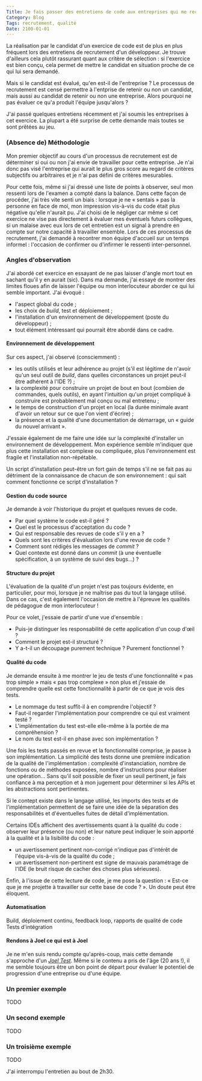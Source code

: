```yaml
---
Title: Je fais passer des entretiens de code aux entreprises qui me recrutent
Category: Blog
Tags: recrutement, qualité
Date: 2100-01-01
---
```


La réalisation par le candidat d'un exercice de code est de plus en plus fréquent lors des
entretiens de recrutement d'un développeur. Je trouve d'ailleurs cela plutôt rassurant
quant aux critère de sélection : si l'exercice est bien conçu, cela permet de mettre le
candidat en situation proche de ce qui lui sera demandé.

Mais si le candidat est évalué, qu'en est-il de l'entreprise ? Le processus de recrutement
est censé permettre à l'entprise de retenir ou non un candidat, mais aussi au candidat de
retenir ou non une entreprise. Alors pourquoi ne pas évaluer ce qu'a produit l'équipe
jusqu'alors ?

J'ai passé quelques entretiens récemment et j'ai soumis les entreprises à cet exercice. La
plupart a été surprise de cette demande mais toutes se sont prêtées au jeu.

### (Absence de) Méthodologie

Mon premier objectif au cours d'un processus de recrutement est de déterminer si oui ou non
j'ai envie de travailler pour cette entreprise. Je n'ai donc pas visé l'entreprise qui aurait
le plus gros score au regard de critères subjectifs ou arbitraires et je n'ai pas défini de
critères mesurables.

Pour cette fois, même si j'ai dressé une liste de points à observer, seul mon ressenti
lors de l'examen a compté dans la balance. Dans cette façon de procéder, j'ai très vite
senti un biais : lorsque je ne « sentais » pas la personne en face de moi, mon impression
vis-à-vis du code était plus négative qu'elle n'aurait pu. J'ai choisi de le négliger car
même si cet exercice ne vise pas directement à évaluer mes éventuels futurs collègues, si
un malaise avec eux lors de cet entretien est un signal à prendre en compte sur notre
capacité à travailler ensemble. Lors de ces processus de recrutement, j'ai demandé à
recontrer mon équipe d'accueil sur un temps informel : l'occasion de confirmer ou
d'infirmer le ressenti inter-personnel.

### Angles d'observation

J'ai abordé cet exercice en essayant de ne pas laisser d'angle mort tout en sachant qu'il
y en aurait (sic). Dans ma demande, j'ai essayé de montrer des limites floues afin de laisser
l'équipe ou mon interlocuteur aborder ce qui lui semble important. J'ai évoqué :

* l'aspect global du code ;
* les choix de _build_, test et déploiement ;
* l'installation d'un environnement de développement (poste du développeur) ;
* tout élément intéressant qui pourrait être abordé dans ce cadre.

#### Environnement de développement

Sur ces aspect, j'ai observé (consciemment) :

* les outils utilisés et leur adhérence au projet (s'il est légitime de n'avoir qu'un seul
  outil de _build_, dans quelles circonstances un projet peut-il être adhérent à l'IDE ?) ;
* la complexité pour construire un projet de bout en bout (combien de commandes, quels outils),
  en ayant l'intuition qu'un projet compliqué à construire est probablement mal conçu ou mal
  entretenu ;
* le temps de construction d'un projet en local (la durée minimale avant d'avoir un retour sur
  ce que l'on vient d'écrire) ;
* la présence et la qualité d'une documentation de démarrage, un « guide du nouvel arrivant ».

J'essaie également de me faire une idée sur la complexité d'installer un environnement de
développement. Mon expérience semble m'indiquer que plus cette installation est complexe ou
compliquée, plus l'environnement est fragile et l'installation non-répétable.

Un script d'installation peut-être un fort gain de temps s'il ne se fait pas au détriment de
la connaissance de chacun de son environnement : qui sait comment fonctionne ce script
d'installation ?

#### Gestion du code source

Je demande à voir l'historique du projet et quelques revues de code.

* Par quel système le code est-il géré ?
* Quel est le processus d'acceptation du code ?
* Qui est responsable des revues de code s'il y en a ?
* Quels sont les critères d'évaluation lors d'une revue de code ?
* Comment sont rédigés les messages de _commit_ ?
* Quel contexte est donné dans un _commit_ (à une éventuelle spécification, à un système de
  suivi des bugs...) ?

#### Structure du projet

L'évaluation de la qualité d'un projet n'est pas toujours évidente, en particulier, pour moi,
lorsque je ne maîtrise pas du tout la langage utilisé. Dans ce cas, c'est également l'occasion
de mettre à l'épreuve les qualités de pédagogue de mon interlocuteur !

Pour ce volet, j'essaie de partir d'une vue d'ensemble :

* Puis-je distinguer les responsabilité de cette application d'un coup d'œil ?
* Comment le projet est-il structuré ?
* Y a-t-il un découpage purement technique ? Purement fonctionnel ?

#### Qualité du code

Je demande ensuite à me montrer le jeu de tests d'une fonctionnalité « pas trop simple »
mais « pas trop complexe » non plus et j'essaie de comprendre quelle est cette fonctionnalité
à partir de ce que je vois des tests.

* Le nommage du test suffit-il à en comprendre l'objectif ?
* Faut-il regarder l'implémentation pour comprendre ce qui est vraiment testé ?
* L'implémentation du test est-elle elle-même à la portée de ma compréhension ?
* Le nom du test est-il en phase avec son implémentation ?

Une fois les tests passés en revue et la fonctionnalité comprise, je passe à son implémentation.
La simplicité des tests donne une première indication de la qualité de l'implémentation :
complexité d'instanciation, nombre de fonctions ou de méthodes exposées, nombre d'instructions
pour réaliser une opération... Sans qu'il soit possible de fixer un seuil pertinent, je fais
confiance à ma perception et à mon jugement pour déterminer si les APIs et les abstractions
sont pertinentes.

Si le contept existe dans le langage utilisé, les imports des tests et de l'implémentation permettent
de se faire une idée de la séparation des responsabilités et d'éventuelles fuites de détail
d'implémentation.

Certains IDEs affichent des avertissements quant à la qualité du code : observer leur présence
(ou non) et leur nature peut indiquer le soin apporté à la qualité et à la lisibilité du code :

* un avertissement pertinent non-corrigé n'indique pas d'intérêt de l'équipe vis-à-vis de la
  qualité du code ;
* un avertissement non-pertinent est signe de mauvais paramétrage de l'IDE (le bruit risque de cacher
  des choses plus sérieuses).

Enfin, à l'issue de cette lecture de code, je me pose la question : « Est-ce que je me projette à
travailler sur cette base de code ? ». Un doute peut être éloquent.

#### Automatisation

Build, déploiement continu, feedback loop, rapports de qualité de code
Tests d'intégration


#### Rendons à Joel ce qui est à Joel

Je ne m'en suis rendu compte qu'après-coup, mais cette demande s'approche d'un
_[Joel Test](https://www.joelonsoftware.com/2000/08/09/the-joel-test-12-steps-to-better-code/)_.
Même si le contenu a pris de l'âge (20 ans !), il me semble toujours être un bon point de départ
pour évaluer le potentiel de progression d'une entreprise ou d'une équipe.

### Un premier exemple

TODO

### Un second exemple

TODO

### Un troisième exemple

TODO

J'ai interrompu l'entretien au bout de 2h30.
